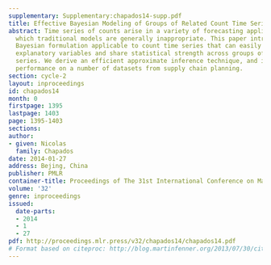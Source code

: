 ```yaml
---
supplementary: Supplementary:chapados14-supp.pdf
title: Effective Bayesian Modeling of Groups of Related Count Time Series
abstract: Time series of counts arise in a variety of forecasting applications, for
  which traditional models are generally inappropriate. This paper introduces a hierarchical
  Bayesian formulation applicable to count time series that can easily account for
  explanatory variables and share statistical strength across groups of related time
  series. We derive an efficient approximate inference technique, and illustrate its
  performance on a number of datasets from supply chain planning.
section: cycle-2
layout: inproceedings
id: chapados14
month: 0
firstpage: 1395
lastpage: 1403
page: 1395-1403
sections: 
author:
- given: Nicolas
  family: Chapados
date: 2014-01-27
address: Bejing, China
publisher: PMLR
container-title: Proceedings of The 31st International Conference on Machine Learning
volume: '32'
genre: inproceedings
issued:
  date-parts:
  - 2014
  - 1
  - 27
pdf: http://proceedings.mlr.press/v32/chapados14/chapados14.pdf
# Format based on citeproc: http://blog.martinfenner.org/2013/07/30/citeproc-yaml-for-bibliographies/
---
```

